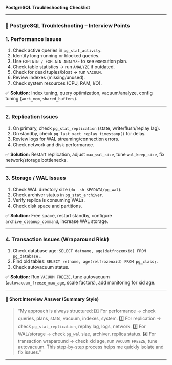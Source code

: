  **PostgreSQL Troubleshooting Checklist** 

---

### 🔎 PostgreSQL Troubleshooting – Interview Points

### **1. Performance Issues**

1. Check active queries in `pg_stat_activity`.
2. Identify long-running or blocked queries.
3. Use `EXPLAIN / EXPLAIN ANALYZE` to see execution plan.
4. Check table statistics → run `ANALYZE` if outdated.
5. Check for dead tuples/bloat → run `VACUUM`.
6. Review indexes (missing/unused).
7. Check system resources (CPU, RAM, I/O).

✅ **Solution:** Index tuning, query optimization, vacuum/analyze, config tuning (`work_mem`, `shared_buffers`).

---

### **2. Replication Issues**

1. On primary, check `pg_stat_replication` (state, write/flush/replay lag).
2. On standby, check `pg_last_xact_replay_timestamp()` for delay.
3. Review logs for WAL streaming/connection errors.
4. Check network and disk performance.

✅ **Solution:** Restart replication, adjust `max_wal_size`, tune `wal_keep_size`, fix network/storage bottlenecks.

---

### **3. Storage / WAL Issues**

1. Check WAL directory size (`du -sh $PGDATA/pg_wal`).
2. Check archiver status in `pg_stat_archiver`.
3. Verify replica is consuming WALs.
4. Check disk space and partitions.

✅ **Solution:** Free space, restart standby, configure `archive_cleanup_command`, increase WAL storage.

---

### **4. Transaction Issues (Wraparound Risk)**

1. Check database age: `SELECT datname, age(datfrozenxid) FROM pg_database;`.
2. Find old tables: `SELECT relname, age(relfrozenxid) FROM pg_class;`.
3. Check autovacuum status.

✅ **Solution:** Run `VACUUM FREEZE`, tune autovacuum (`autovacuum_freeze_max_age`, scale factors), add monitoring for xid age.

---

#### 🧠 Short Interview Answer (Summary Style)

> “My approach is always structured:
> 1️⃣ For performance → check queries, plans, stats, vacuum, indexes, system.
> 2️⃣ For replication → check `pg_stat_replication`, replay lag, logs, network.
> 3️⃣ For WAL/storage → check `pg_wal` size, archiver, replica status.
> 4️⃣ For transaction wraparound → check xid age, run `VACUUM FREEZE`, tune autovacuum.
> This step-by-step process helps me quickly isolate and fix issues.”

---
